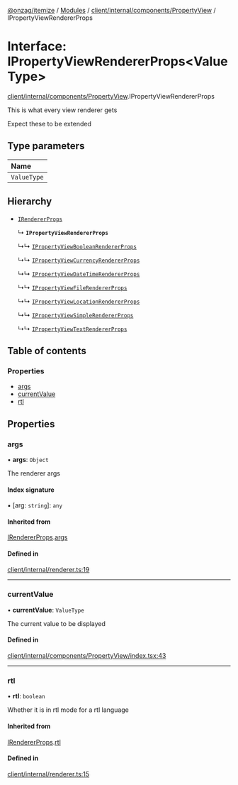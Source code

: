 [@onzag/itemize](../README.md) / [Modules](../modules.md) / [client/internal/components/PropertyView](../modules/client_internal_components_PropertyView.md) / IPropertyViewRendererProps

# Interface: IPropertyViewRendererProps<ValueType\>

[client/internal/components/PropertyView](../modules/client_internal_components_PropertyView.md).IPropertyViewRendererProps

This is what every view renderer gets

Expect these to be extended

## Type parameters

| Name |
| :------ |
| `ValueType` |

## Hierarchy

- [`IRendererProps`](client_internal_renderer.IRendererProps.md)

  ↳ **`IPropertyViewRendererProps`**

  ↳↳ [`IPropertyViewBooleanRendererProps`](client_internal_components_PropertyView_PropertyViewBoolean.IPropertyViewBooleanRendererProps.md)

  ↳↳ [`IPropertyViewCurrencyRendererProps`](client_internal_components_PropertyView_PropertyViewCurrency.IPropertyViewCurrencyRendererProps.md)

  ↳↳ [`IPropertyViewDateTimeRendererProps`](client_internal_components_PropertyView_PropertyViewDateTime.IPropertyViewDateTimeRendererProps.md)

  ↳↳ [`IPropertyViewFileRendererProps`](client_internal_components_PropertyView_PropertyViewFile.IPropertyViewFileRendererProps.md)

  ↳↳ [`IPropertyViewLocationRendererProps`](client_internal_components_PropertyView_PropertyViewLocation.IPropertyViewLocationRendererProps.md)

  ↳↳ [`IPropertyViewSimpleRendererProps`](client_internal_components_PropertyView_PropertyViewSimple.IPropertyViewSimpleRendererProps.md)

  ↳↳ [`IPropertyViewTextRendererProps`](client_internal_components_PropertyView_PropertyViewText.IPropertyViewTextRendererProps.md)

## Table of contents

### Properties

- [args](client_internal_components_PropertyView.IPropertyViewRendererProps.md#args)
- [currentValue](client_internal_components_PropertyView.IPropertyViewRendererProps.md#currentvalue)
- [rtl](client_internal_components_PropertyView.IPropertyViewRendererProps.md#rtl)

## Properties

### args

• **args**: `Object`

The renderer args

#### Index signature

▪ [arg: `string`]: `any`

#### Inherited from

[IRendererProps](client_internal_renderer.IRendererProps.md).[args](client_internal_renderer.IRendererProps.md#args)

#### Defined in

[client/internal/renderer.ts:19](https://github.com/onzag/itemize/blob/f2f29986/client/internal/renderer.ts#L19)

___

### currentValue

• **currentValue**: `ValueType`

The current value to be displayed

#### Defined in

[client/internal/components/PropertyView/index.tsx:43](https://github.com/onzag/itemize/blob/f2f29986/client/internal/components/PropertyView/index.tsx#L43)

___

### rtl

• **rtl**: `boolean`

Whether it is in rtl mode for a rtl language

#### Inherited from

[IRendererProps](client_internal_renderer.IRendererProps.md).[rtl](client_internal_renderer.IRendererProps.md#rtl)

#### Defined in

[client/internal/renderer.ts:15](https://github.com/onzag/itemize/blob/f2f29986/client/internal/renderer.ts#L15)
